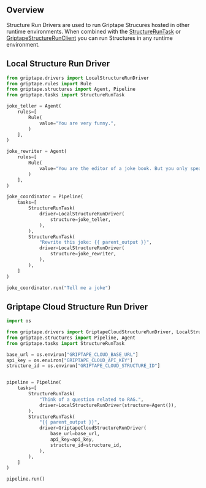## Overview
Structure Run Drivers are used to run Griptape Strucures hosted in other runtime environments.
When combined with the [StructureRunTask](../../reference/griptape/tasks/structure_run_task.md) or [GriptapeStructureRunClient](../../reference/griptape/tools/griptape_structure_run_client.md) you can run Structures in any runtime environment.

## Local Structure Run Driver

```python
from griptape.drivers import LocalStructureRunDriver
from griptape.rules import Rule
from griptape.structures import Agent, Pipeline
from griptape.tasks import StructureRunTask

joke_teller = Agent(
    rules=[
        Rule(
            value="You are very funny.",
        )
    ],
)

joke_rewriter = Agent(
    rules=[
        Rule(
            value="You are the editor of a joke book. But you only speak in riddles",
        )
    ],
)

joke_coordinator = Pipeline(
    tasks=[
        StructureRunTask(
            driver=LocalStructureRunDriver(
                structure=joke_teller,
            ),
        ),
        StructureRunTask(
            "Rewrite this joke: {{ parent_output }}",
            driver=LocalStructureRunDriver(
                structure=joke_rewriter,
            ),
        ),
    ]
)

joke_coordinator.run("Tell me a joke")
```

## Griptape Cloud Structure Run Driver

```python
import os

from griptape.drivers import GriptapeCloudStructureRunDriver, LocalStructureRunDriver
from griptape.structures import Pipeline, Agent
from griptape.tasks import StructureRunTask

base_url = os.environ["GRIPTAPE_CLOUD_BASE_URL"]
api_key = os.environ["GRIPTAPE_CLOUD_API_KEY"]
structure_id = os.environ["GRIPTAPE_CLOUD_STRUCTURE_ID"]


pipeline = Pipeline(
    tasks=[
        StructureRunTask(
            "Think of a question related to RAG.",
            driver=LocalStructureRunDriver(structure=Agent()),
        ),
        StructureRunTask(
            "{{ parent_output }}",
            driver=GriptapeCloudStructureRunDriver(
                base_url=base_url,
                api_key=api_key,
                structure_id=structure_id,
            ),
        ),
    ]
)

pipeline.run()
```
